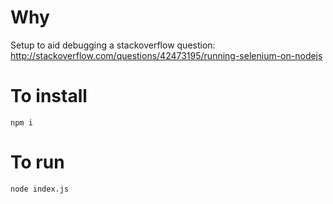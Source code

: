 # Why
Setup to aid debugging a stackoverflow question: http://stackoverflow.com/questions/42473195/running-selenium-on-nodejs

# To install
`npm i`

# To run
`node index.js`
